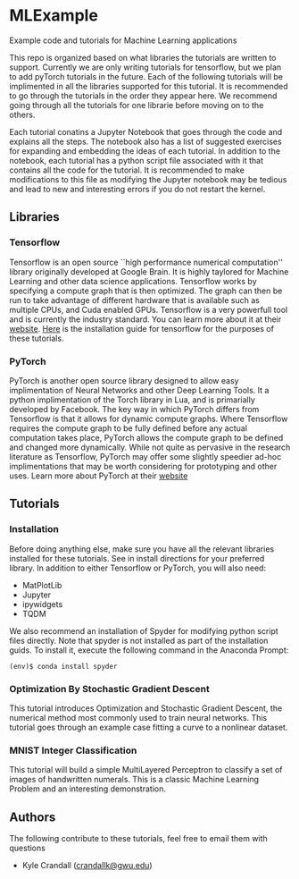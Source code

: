 # MLExample
Example code and tutorials for Machine Learning applications

This repo is organized based on what libraries the tutorials are written to 
support.  Currently we are only writing tutorials for tensorflow, but we plan to
add pyTorch tutorials in the future.  Each of the following tutorials will be
implimented in all the libraries supported for this tutorial.  It is recommended
to go through the tutorials in the order they appear here.  We recommend going
through all the tutorials for one librarie before moving on to the others.

Each tutorial conatins a Jupyter Notebook that goes through the code and
explains all the steps.  The notebook also has a list of suggested exercises for
expanding and embedding the ideas of each tutorial.  In addition to the
notebook, each tutorial has a python script file associated with it that
contains all the code for the tutorial.  It is recommended to make modifications
to this file as modifying the Jupyter notebook may be tedious and lead to new
and interesting errors if you do not restart the kernel.

## Libraries
### Tensorflow
Tensorflow is an open source ``high performance numerical computation'' library 
originally developed at Google Brain.  It is highly taylored for Machine
Learning and other data science applications.  Tensorflow works by specifying a
compute graph that is then optimized.  The graph can then be run to take
advantage of different hardware that is available such as multiple CPUs, and
Cuda enabled GPUs. Tensorflow is a very powerfull tool and is currently the
industry standard.  You can learn more about it at their
[website](https://www.tensorflow.org/).  [Here](https://github.com/LikeSmith/MLExample/blob/master/TensorFlowExamples/TensorFlowInstallationGuide.md)
is the installation guide for tensorflow for the purposes of these tutorials.

### PyTorch
PyTorch is another open source library designed to allow easy implimentation of 
Neural Networks and other Deep Learning Tools.  It a python implimentation of
the Torch library in Lua, and is primarially developed by Facebook. The key way
in which PyTorch differs from Tensorflow is that it allows for dynamic compute
graphs.  Where Tensorflow requires the compute graph to be fully defined before
any actual computation takes place, PyTorch allows the compute graph to be
defined and changed more dynamically.  While not quite as pervasive in the
research literature as Tensorflow, PyTorch may offer some slightly speedier
ad-hoc implimentations that may be worth considering for prototyping and other
uses.  Learn more about PyTorch at their [website](https://pytorch.org/)

## Tutorials
### Installation
Before doing anything else, make sure you have all the relevant libraries
installed for these tutorials.  See in install directions for your preferred
library.  In addition to either Tensorflow or PyTorch, you will also need:
- MatPlotLib
- Jupyter
- ipywidgets
- TQDM

We also recommend an installation of Spyder for modifying python script files
directly.  Note that spyder is not installed as part of the installation guids.
To install it, execute the following command in the Anaconda Prompt:
```
(env)$ conda install spyder
```

### Optimization By Stochastic Gradient Descent
This tutorial introduces Optimization and Stochastic Gradient Descent, the
numerical method most commonly used to train neural networks.  This tutorial
goes through an example case fitting a curve to a nonlinear dataset.

### MNIST Integer Classification
This tutorial will build a simple MultiLayered Perceptron to classify a set of
images of handwritten numerals.  This is a classic Machine Learning Problem and
an interesting demonstration.

## Authors
The following contribute to these tutorials, feel free to email them with
questions

- Kyle Crandall (crandallk@gwu.edu)
